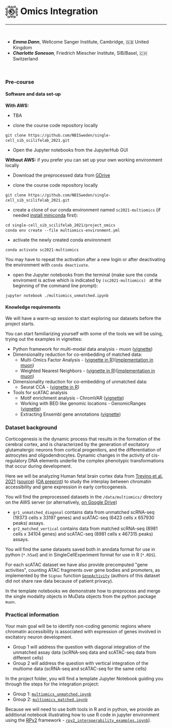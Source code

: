 # <img border="0" src="../logos/omics_integration.png" width="40" height="40" style="vertical-align:middle;"> Omics Integration
***

<br/>

- __*Emma Dann*__, Wellcome Sanger Institute, Cambridge, 🇬🇧 United Kingdom
- __*Charlotte Soneson*__, Friedrich Miescher Institute, SIB/Basel, 🇨🇭 Switzerland

<br/>

### Pre-course

#### Software and data set-up 

**With AWS:** 

- TBA

- clone the course code repository locally
```
git clone https://github.com/NBISweden/single-cell_sib_scilifelab_2021.git
```

- Open the Jupyter notebooks from the JupyterHub GUI

**Without AWS:** if you prefer you can set up your own working environment locally

- Download the preprocessed data from [GDrive](https://drive.google.com/drive/folders/1YjHfhxk2Z62pTEOTu27G-AgKqQawKEBT?usp=sharing) 

- clone the course code repository locally
```
git clone https://github.com/NBISweden/single-cell_sib_scilifelab_2021.git
```

- create a clone of our conda environment named `sc2021-multiomics` (if needed [install miniconda](https://conda.io/projects/conda/en/latest/user-guide/install/index.html) first):
```
cd single-cell_sib_scilifelab_2021/project_omics
conda env create --file multiomics-environment.yml
```

- activate the newly created conda environment
```
conda activate sc2021-multiomics
```

You may have to repeat the activation after a new login or after deactivating the environment with `conda deactivate`.

- open the Jupyter notebooks from the terminal (make sure the conda enviroment is active which is indicated by `(sc2021-multiomics) ` at the beginning of the command line prompt):
```
jupyter notebook ./multiomics_unmatched.ipynb
```


#### Knowledge requirements

We will have a warm-up session to start exploring our datasets before the project starts. 

You can start familiarizing yourself with some of the tools we will be using, trying out the examples in vignettes:

* Python framework for multi-modal data analysis - muon ([vignette](https://muon-tutorials.readthedocs.io/en/latest/single-cell-rna-atac/index.html))
* Dimensionality reduction for co-embedding of matched data:
  * Multi-Omics Factor Analysis - ([vignette in R](https://raw.githack.com/bioFAM/MOFA2_tutorials/master/R_tutorials/10x_scRNA_scATAC.html))([implementation in muon](https://muon.readthedocs.io/en/latest/omics/multi.html#multi-omics-factor-analysis))
  * Weighted Nearest Neighbors - ([vignette in R](https://satijalab.org/seurat/articles/weighted_nearest_neighbor_analysis.html#wnn-analysis-of-10x-multiome-rna-atac-1))([implementation in muon](https://muon.readthedocs.io/en/latest/omics/multi.html#weighted-nearest-neighbours))
* Dimensionality reduction for co-embedding of unmatched data:
  * Seurat CCA - ([vignette in R](https://satijalab.org/seurat/articles/atacseq_integration_vignette.html))
* Tools for scATAC analysis
  * Motif enrichment analysis - ChromVAR ([vignette](https://greenleaflab.github.io/chromVAR/articles/Introduction.html))
  * Working with BED like genomic locations - GenomicRanges ([vignette](https://bioconductor.org/packages/release/bioc/vignettes/GenomicRanges/inst/doc/GenomicRangesIntroduction.html))
  * Extracting Ensembl gene annotations ([vignette](https://bioconductor.org/packages/release/bioc/vignettes/ensembldb/inst/doc/ensembldb.html#1_Introduction))

### Dataset background

Corticogenesis is the dynamic process that results in the formation of the cerebral cortex, and is characterized by the generation of excitatory glutamatergic neurons from cortical progenitors, and the differentiation of astrocytes and oligodendrocytes. Dynamic changes in the activity of cis-regulatory DNA elements underlie the complex phenotypic transformations that occur during development.

Here we will be analyzing Human fetal brain cortex data from [Trevino et al. 2021](https://www.sciencedirect.com/science/article/abs/pii/S0092867421009429) ([source](https://github.com/GreenleafLab/brainchromatin)) ([OA preprint](https://www.biorxiv.org/content/10.1101/2020.12.29.424636v2.full)) to study the interplay between chromatin accessibility and gene expression in early corticogenesis.

You will find the preprocessed datasets in the `/data/multiomics/` directory on the AWS server (or alternatively, [on Google Drive](https://drive.google.com/drive/folders/1YjHfhxk2Z62pTEOTu27G-AgKqQawKEBT?usp=sharing))

* `gr1_unmatched_diagonal` contains data from unmatched scRNA-seq (19373 cells x 33197 genes) and scATAC-seq (6423 cells x 657930 peaks) assays.  
* `gr2_matched_vertical` contains data from matched scRNA-seq (8981 cells x 34104 genes) and scATAC-seq (8981 cells x 467315 peaks) assays.

You will find the same datasets saved both in anndata format for use in python (`*.h5ad`) and in SingleCellExperiment format for use in R (`*.RDS`). 

For each scATAC dataset we have also provide precomputed "gene activities", counting ATAC fragments over gene bodies and promoters, as implemented by the `Signac` function [`GeneActivity`](https://satijalab.org/signac/reference/geneactivity) (authors of this dataset did not share raw data because of patient privacy).

In the template notebooks we demonstrate how to preprocess and merge the single modality objects in MuData objects from the python package `muon`.

### Practical information

Your main goal will be to identify non-coding genomic regions where chromatin accessibility is associated with expression of genes involved in excitatory neuron development.

* Group 1 will address the question with diagonal integration of the unmatched assay data (scRNA-seq data and scATAC-seq data from different cells)
* Group 2 will address the question with vertical integration of the multiome data (scRNA-seq and scATAC-seq for the same cells)

In the project folder, you will find a template Jupyter Notebook guiding you through the steps for the integration project:

* Group 1: [`multiomics_unmatched.ipynb`](https://github.com/NBISweden/single-cell_sib_scilifelab_2021/blob/main/project_omics/multiomics_unmatched.ipynb)
* Group 2: [`multiomics_matched.ipynb`](https://github.com/NBISweden/single-cell_sib_scilifelab_2021/blob/main/project_omics/multiomics_matched.ipynb)

Because we will need to use both tools in R and in python, we provide an additional notebook illustrating how to use R code in jupyter environment using the [RPy2](https://rpy2.github.io/) framework - [`rpy2_interoperability_examples.ipynb`](https://github.com/NBISweden/single-cell_sib_scilifelab_2021/blob/main/project_omics/rpy2_interoperability_examples.ipynb)). 

<!-- 
### Milestone 1:

1.1.

1.2.

1.3.

1.4.

<br/>

### Milestone 2:

2.1.

2.2.

2.3.

2.4.

2.5.

<br/>

### Milestone 3:

3.1.

3.2.

3.3.

<br/>

### Milestone 4:

4.1.

4.2.

4.3.

4.4.

4.5.

<br/>

### Milestone 5:

5.1.

5.2.

5.3.

<br/>

### Milestone 6:

6.1.

6.2.

6.3.

<br/>

### Milestone 7:

7.1.

7.2.

7.3.

<br/>

### Milestone 8:

8.1.1.

8.1.2.

8.1.3.

8.1.4.

8.1.5.
 -->
